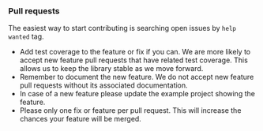 ### Pull requests

The easiest way to start contributing is searching open issues by `help wanted` tag. 

* Add test coverage to the feature or fix if you can. We are more likely to accept new feature pull requests that have related test coverage. This allows us to keep the library stable as we move forward.
* Remember to document the new feature. We do not accept new feature pull requests without its associated documentation.
* In case of a new feature please update the example project showing the feature.
* Please only one fix or feature per pull request. This will increase the chances your feature will be merged.
